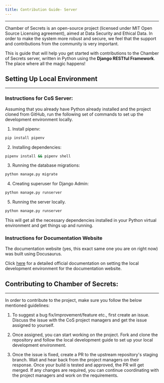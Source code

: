```yaml
---
title: Contribution Guide- Server 
---
```

---

Chamber of Secrets is an open-source project (licensed under MIT Open Source Licensing agreement), aimed at Data Security and Ethical Data. In order to make the system more robust and secure, we feel that the support and contributions from the community is very important.

This is guide that will help you get started with contributions to the Chamber of Secrets server, written in Python using the **Django RESTful Framework**. The place where all the magic happens!

## Setting Up Local Environment
---

### Instructions for CoS Server:

Assuming that you already have Python already installed and the project cloned from GitHub, run the following set of commands to set up the development environment locally.

1. Install pipenv:

```bash
pip install pipenv 
```

2. Installing dependencies:
```bash
pipenv install && pipenv shell
```

3. Running the database migrations:
```bash
python manage.py migrate
```

4. Creating superuser for Django Admin:
```bash
python manage.py runserver
```

5. Running the server locally. 
```bash
python manage.py runserver
```

This will get all the necessary dependencies installed in your Python virtual environment and get things up and running. 

### Instructions for Documentation Website

The documentation website (yes, this exact same one you are on right now) was built using Docusaurus.

Click [here](https://docusaurus.io/docs/installation) for a detailed official documentation on setting the local development environment for the documentation website.

## Contributing to Chamber of Secrets:
---

In order to contribute to the project, make sure you follow the below mentioned guidelines:

1. To suggest a bug fix/improvement/feature etc., first create an issue. Discuss the issue with the CoS project managers and get the issue assigned to yourself.

2. Once assigned, you can start working on the project. Fork and clone the repository and follow the local development guide to set up your local development environment. 

3. Once the issue is fixed, create a PR to the upstream repository's staging branch. Wait and hear back from the project managers on their response. Once your build is tested and approved, the PR will get merged. If any changes are required, you can continue coordinating with the project managers and work on the requirements.

